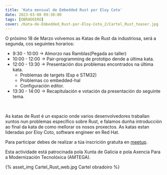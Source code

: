 ```yaml
---
title: 'Kata mensual de Embedded Rust por Eloy Coto'
date: 2023-03-08 09:30:00
tags: [OBRADOIRO]
cover: /Kata-de-Embedded_Rust-por-Eloy-Coto_2/Cartel_Rust_teaser.jpg
---
```


O próximo 18 de Marzo volvemos as Katas de Rust da industriosa, será a segunda, cos seguintes horarios:

- 9:30 - 10:00 -> Almorzo nas Ramblas(Pegada ao taller)
- 10:00 - 12:00 -> Pair-programming de prototipo dende a última kata.
- 12:00 - 13:30 -> Presentación dos problemas encontrados na última kata.
     -  Problemas de targets (Esp e STM32)
     -  Problemas co embedded-hal
     -  Configuración editor.
- 13:30 - 14:00 -> Recapitulación e votación da presentación do seguinte tema.
<br />

As katas de Rust é un espacio onde varios desenvolvedores traballan xuntos nun problemas especifico sobre Rust, e falamos dunha introducción ao final da kata de como mellorar os nosos proxectos. As katas estan lideradas por Eloy Coto, software engineer en Red Hat.

Para participar debes de realizar a túa inscrición gratuita en [meetup](https://www.meetup.com/es-ES/aindustriosa/events/292116591/).

Esta actividade está patrocinada pola Xunta de Galicia e pola Axencia Para a Modernización Tecnolóxica (AMTEGA).


{% asset_img Cartel_Rust_web.jpg Cartel obradoiro %}
